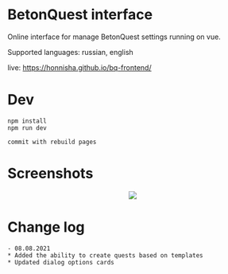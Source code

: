 BetonQuest interface
=======
Online interface for manage BetonQuest settings running on vue.

Supported languages: russian, english

live: https://honnisha.github.io/bq-frontend/

Dev
=======
```
npm install
npm run dev

commit with rebuild pages
```

Screenshots
=======
<div align="center"><img src="https://github.com/honnisha/bq-frontend/blob/master/screenshots/1.png?raw=true"/></div>

Change log
=======
```
- 08.08.2021
* Added the ability to create quests based on templates
* Updated dialog options cards
```
